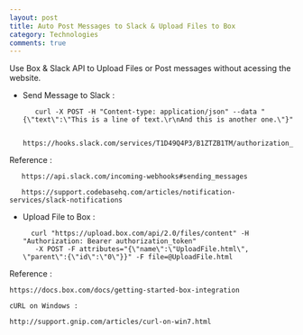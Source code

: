 ```yaml
---
layout: post
title: Auto Post Messages to Slack & Upload Files to Box
category: Technologies
comments: true
---
```


Use Box & Slack API to Upload Files or Post messages without acessing the website.

- Send Message to Slack :


         curl -X POST -H "Content-type: application/json" --data "{\"text\":\"This is a line of text.\r\nAnd this is another one.\"}"

         https://hooks.slack.com/services/T1D49Q4P3/B1ZTZB1TM/authorization_token

Reference :

       https://api.slack.com/incoming-webhooks#sending_messages

       https://support.codebasehq.com/articles/notification-services/slack-notifications


- Upload File to Box : 

        curl "https://upload.box.com/api/2.0/files/content" -H "Authorization: Bearer authorization_token"
         -X POST -F attributes="{\"name\":\"UploadFile.html\", \"parent\":{\"id\":\"0\"}}" -F file=@UploadFile.html

Reference :

    https://docs.box.com/docs/getting-started-box-integration

    cURL on Windows :

    http://support.gnip.com/articles/curl-on-win7.html
